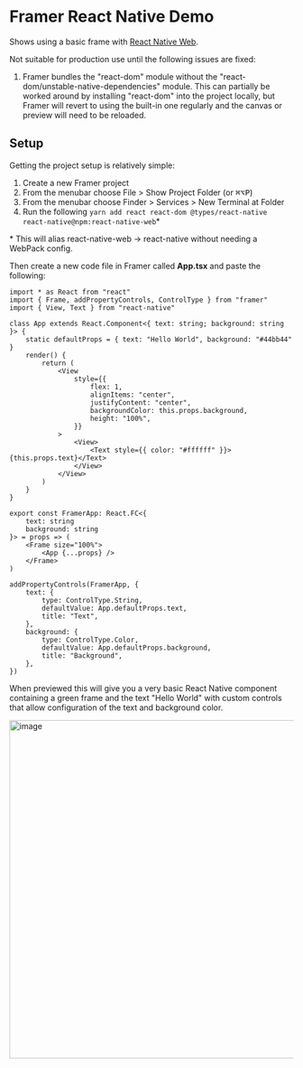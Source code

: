 Framer React Native Demo
========================

Shows using a basic frame with [React Native
Web](https://github.com/necolas/react-native-web/).

Not suitable for production use until the following issues are fixed:

1) Framer bundles the "react-dom" module without the
"react-dom/unstable-native-dependencies" module. This can partially be worked
around by installing "react-dom" into the project locally, but Framer will
revert to using the built-in one regularly and the canvas or preview will need
to be reloaded.

Setup
-----

Getting the project setup is relatively simple:

1) Create a new Framer project
2) From the menubar choose File > Show Project Folder (or <kbd>⌘⌥P</kbd>)
3) From the menubar choose Finder > Services > New Terminal at Folder
4) Run the following `yarn add react react-dom @types/react-native react-native@npm:react-native-web`\*

\* This will alias react-native-web -> react-native without needing a WebPack config.

Then create a new code file in Framer called **App.tsx** and paste the following:

```tsx
import * as React from "react"
import { Frame, addPropertyControls, ControlType } from "framer"
import { View, Text } from "react-native"

class App extends React.Component<{ text: string; background: string }> {
    static defaultProps = { text: "Hello World", background: "#44bb44" }
    render() {
        return (
            <View
                style={{
                    flex: 1,
                    alignItems: "center",
                    justifyContent: "center",
                    backgroundColor: this.props.background,
                    height: "100%",
                }}
            >
                <View>
                    <Text style={{ color: "#ffffff" }}>{this.props.text}</Text>
                </View>
            </View>
        )
    }
}

export const FramerApp: React.FC<{
    text: string
    background: string
}> = props => (
    <Frame size="100%">
        <App {...props} />
    </Frame>
)

addPropertyControls(FramerApp, {
    text: {
        type: ControlType.String,
        defaultValue: App.defaultProps.text,
        title: "Text",
    },
    background: {
        type: ControlType.Color,
        defaultValue: App.defaultProps.background,
        title: "Background",
    },
})

```

When previewed this will give you a very basic React Native component
containing a green frame and the text "Hello World" with custom controls that
allow configuration of the text and background color.

<img width="599" alt="image" src="https://user-images.githubusercontent.com/47144/59023702-3c2b3c00-8848-11e9-9cf0-8fa9a2435455.png">


